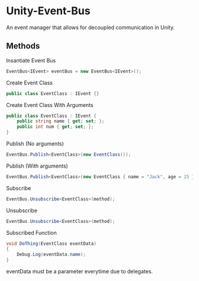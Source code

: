 # Unity-Event-Bus
An event manager that allows for decoupled communication in Unity.

## Methods
Insantiate Event Bus
```c#
EventBus<IEvent> eventBus = new EventBus<IEvent>();
```


Create Event Class
```c#
public class EventClass : IEvent {}
```


Create Event Class With Arguments
```c#
public class EventClass : IEvent {
    public string name { get; set; };
    public int num { get; set; };
}

```


Publish (No arguments)
```c#
EventBus.Publish<EventClass>(new EventClass());
```


Publish (With arguments)
```c#
EventBus.Publish<EventClass>(new EventClass { name = "Jack", age = 25 });
```


Subscribe
```c#
EventBus.Unsubscribe<EventClass>(method);
```


Unsubscribe
```c#
EventBus.Unsubscribe<EventClass>(method);
```



Subscribed Function
```c#
void DoThing(EventClass eventData)
{
    Debug.Log(eventData.name);
}
```
eventData must be a parameter everytime due to delegates.






